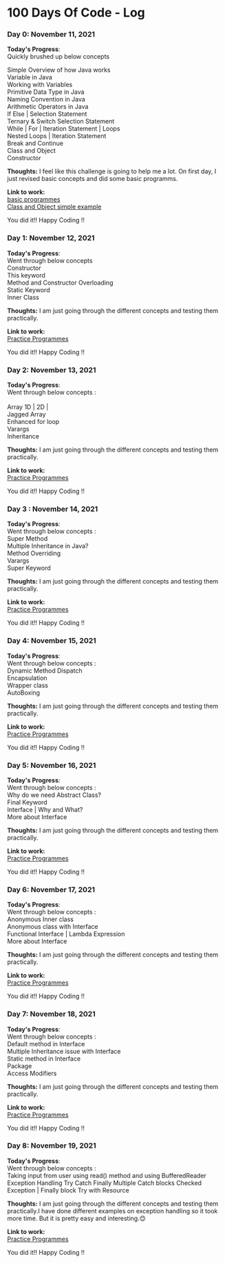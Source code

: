 # 100 Days Of Code - Log

### Day 0: November 11, 2021 

**Today's Progress**: </br>
Quickly brushed up below concepts</br>

Simple Overview of how Java works</br>
Variable in Java</br>
Working with Variables </br>
Primitive Data Type in Java</br> 
Naming Convention in Java </br>
Arithmetic Operators in Java </br>
If Else | Selection Statement</br>
Ternary & Switch Selection Statement </br>
While | For | Iteration Statement | Loops</br>
Nested Loops | Iteration Statement </br>
Break and Continue </br>
Class and Object</br>
Constructor  </br>




**Thoughts:**  I feel like this challenge is going to help me a lot. On first day, I just revised basic concepts and did some basic programms.



**Link to work:** </br>
[basic programmes](https://github.com/shravi24/100-days-of-JAVA/tree/master/basics)</br>
[Class and Object simple example](https://github.com/shravi24/100-days-of-JAVA/tree/master/objectorientedprogramming)

You did it!! Happy Coding !! 


### Day 1: November 12, 2021 

**Today's Progress**: </br>
Went through below concepts</br>
Constructor</br>
This keyword</br>
Method and Constructor Overloading </br>
Static Keyword</br> 
Inner  Class </br>


**Thoughts:** I am just going through the different concepts and testing them practically.



**Link to work:** </br>
[Practice Programmes](https://github.com/shravi24/100-days-of-JAVA/tree/master/OOPBasics)</br>


You did it!! Happy Coding !! 


### Day 2: November 13, 2021 

**Today's Progress**: </br>
Went through below concepts :</br>  
Array 1D | 2D | </br>
Jagged Array</br>
Enhanced for loop</br>
Varargs </br>
Inheritance </br> 


**Thoughts:** I am just going through the different concepts and testing them practically.



**Link to work:** </br>
[Practice Programmes](https://github.com/shravi24/100-days-of-JAVA/tree/master/OOPBasics)</br>

You did it!! Happy Coding !! 

### Day 3 : November 14, 2021 

**Today's Progress**: </br>
 Went through below concepts :</br>
 Super Method</br>
 Multiple Inheritance in Java?</br>
 Method Overriding </br>
 Varargs </br>
 Super Keyword </br> 


**Thoughts:** I am just going through the different concepts and testing them practically.



**Link to work:** </br>
[Practice Programmes](https://github.com/shravi24/100-days-of-JAVA/tree/master/OOPConcepts)</br>


You did it!! Happy Coding !! 

### Day 4: November 15, 2021 

**Today's Progress**: </br>
Went through below concepts :</br>
Dynamic Method Dispatch</br>
Encapsulation</br>
Wrapper class </br>
AutoBoxing</br> 



**Thoughts:** I am just going through the different concepts and testing them practically.



**Link to work:** </br>
[Practice Programmes](https://github.com/shravi24/100-days-of-JAVA/tree/master/OOPConcepts)</br>

You did it!! Happy Coding !! 

### Day 5: November 16, 2021 

**Today's Progress**: </br>
Went through below concepts :</br>
Why do we need Abstract Class?</br>
Final Keyword </br>
Interface | Why and What? </br>
More about Interface</br> 



**Thoughts:** I am just going through the different concepts and testing them practically.



**Link to work:** </br>
[Practice Programmes](https://github.com/shravi24/100-days-of-JAVA/tree/master/OOPConcepts)</br>

You did it!! Happy Coding !! 

### Day 6: November 17, 2021 

**Today's Progress**: </br>
Went through below concepts :</br>
Anonymous Inner class</br>
Anonymous class with Interface  </br>
Functional Interface | Lambda Expression </br>
More about Interface</br> 



**Thoughts:** I am just going through the different concepts and testing them practically.



**Link to work:** </br>
[Practice Programmes](https://github.com/shravi24/100-days-of-JAVA/tree/master/InterfaceExample)</br>

You did it!! Happy Coding !! 


### Day 7: November 18, 2021 

**Today's Progress**: </br>
Went through below concepts :</br>
Default method in Interface </br>
Multiple Inheritance issue with Interface  </br>
Static method in Interface  </br>
Package</br> 
Access Modifiers </br> 



**Thoughts:** I am just going through the different concepts and testing them practically.



**Link to work:** </br>
[Practice Programmes](https://github.com/shravi24/100-days-of-JAVA/tree/master/InterfaceExample)</br>

You did it!! Happy Coding !! 

### Day 8: November 19, 2021 

**Today's Progress**: </br>
Went through below concepts :</br>
Taking input from user using read() method and using BufferedReader
Exception Handling Try Catch Finally
Multiple Catch blocks 
Checked Exception | Finally block 
Try with Resource


**Thoughts:** I am just going through the different concepts and testing them practically.I have done different examples on exception handling so it took more time. But it is pretty easy and interesting.😊



**Link to work:** </br>
[Practice Programmes](https://github.com/shravi24/100-days-of-JAVA/tree/master/InterfaceExample)</br>

You did it!! Happy Coding !! 

